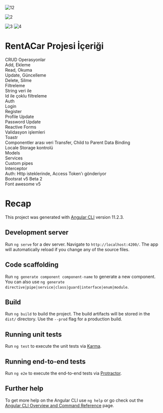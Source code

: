![12](https://user-images.githubusercontent.com/78306654/115202474-1c7d2400-a0ff-11eb-853a-ba5739d17ddc.png)

![2](https://user-images.githubusercontent.com/78306654/115202776-6bc35480-a0ff-11eb-9dcd-bb4afc1c3a8c.PNG)

![3](https://user-images.githubusercontent.com/78306654/115203036-b3e27700-a0ff-11eb-8846-82d309ae786f.PNG)
![4](https://user-images.githubusercontent.com/78306654/115203142-cfe61880-a0ff-11eb-8b85-b308e2b23dfe.PNG)

# RentACar Projesi İçeriği<br/> 

CRUD Operasyonlar<br/>
Add, Ekleme<br/>
Read, Okuma<br/>
Update, Güncelleme<br/>
Delete, Silme<br/>
Filtreleme<br/>
String veri ile<br/>
Id ile çoklu filtreleme<br/>
Auth<br/>
Login<br/>
Register<br/>
Profile Update<br/>
Password Update<br/>
Reactive Forms<br/>
Validasyon işlemleri<br/>
Toastr<br/>
Componentler arası veri Transfer, Child to Parent Data Binding<br/>
Locale Storage kontrolü<br/>
Models<br/>
Services<br/>
Custom pipes<br/>
Interceptor<br/>
Auth: Http isteklerinde, Access Token'ı gönderiyor<br/>
Bootsrat v5 Beta 2<br/>
Font awesome v5<br/>

# Recap

This project was generated with [Angular CLI](https://github.com/angular/angular-cli) version 11.2.3.

## Development server

Run `ng serve` for a dev server. Navigate to `http://localhost:4200/`. The app will automatically reload if you change any of the source files.

## Code scaffolding

Run `ng generate component component-name` to generate a new component. You can also use `ng generate directive|pipe|service|class|guard|interface|enum|module`.

## Build

Run `ng build` to build the project. The build artifacts will be stored in the `dist/` directory. Use the `--prod` flag for a production build.

## Running unit tests

Run `ng test` to execute the unit tests via [Karma](https://karma-runner.github.io).

## Running end-to-end tests

Run `ng e2e` to execute the end-to-end tests via [Protractor](http://www.protractortest.org/).

## Further help

To get more help on the Angular CLI use `ng help` or go check out the [Angular CLI Overview and Command Reference](https://angular.io/cli) page.
